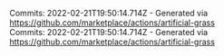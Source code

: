 Commits: 2022-02-21T19:50:14.714Z - Generated via https://github.com/marketplace/actions/artificial-grass
<br>
Commits: 2022-02-21T19:50:14.714Z - Generated via https://github.com/marketplace/actions/artificial-grass
<br>
